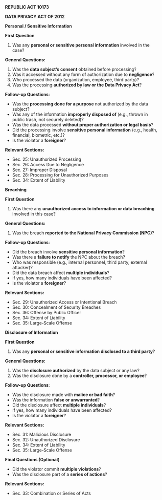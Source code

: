 **REPUBLIC ACT 10173**

**DATA PRIVACY ACT OF 2012**

**Personal / Sensitive Information**

**First Question**

1. Was any **personal or sensitive personal information** involved in the case?

**General Questions:**

1. Was the **data subject’s consent** obtained before processing?
1. Was it accessed without any form of authorization due to **negligence**?
1. Who processed the data (organization, employee, third party)?
1. Was the processing **authorized by law or the Data Privacy Act**?

**Follow-up Questions:**

- Was the **processing done for a purpose** not authorized by the data subject?
- Was any of the information **improperly disposed of** (e.g., thrown in public trash, not securely deleted)?
- Was the data processed **without proper authorization or legal basis**?
- Did the processing involve **sensitive personal information** (e.g., health, financial, biometric, etc.)?
- Is the violator a **foreigner**?

**Relevant Sections:**

- Sec. 25: Unauthorized Processing
- Sec. 26: Access Due to Negligence
- Sec. 27: Improper Disposal
- Sec. 28: Processing for Unauthorized Purposes
- Sec. 34: Extent of Liability



**Breaching**

**First Question**

1. Was there any **unauthorized access to information or data breaching** involved in this case?

**General Questions:**

1. Was the breach **reported to the National Privacy Commission (NPC)**?

**Follow-up Questions:**

- Did the breach involve **sensitive personal information**?
- Was there a **failure to notify** the NPC about the breach?
- Who was responsible (e.g., internal personnel, third party, external attacker)?
- Did the data breach affect **multiple individuals**?
- If yes, how many individuals have been affected?
- Is the violator a **foreigner**?

**Relevant Sections:**

- Sec. 29: Unauthorized Access or Intentional Breach
- Sec. 30: Concealment of Security Breaches
- Sec. 36: Offense by Public Officer
- Sec. 34: Extent of Liability
- Sec. 35: Large-Scale Offense



**Disclosure of Information**

**First Question**

1. Was any **personal or sensitive information disclosed to a third party**?

**General Questions:**

1. Was the **disclosure authorized** by the data subject or any law?
1. Was the disclosure done by a **controller, processor, or employee**?

**Follow-up Questions:**

- Was the disclosure made with **malice or bad faith**?
- Was the information **false or unwarranted**?
- Did the disclosure affect **multiple individuals**?
- If yes, how many individuals have been affected?
- Is the violator a **foreigner**?

**Relevant Sections:**

- Sec. 31: Malicious Disclosure
- Sec. 32: Unauthorized Disclosure
- Sec. 34: Extent of Liability
- Sec. 35: Large-Scale Offense


**Final Questions (Optional)**

- Did the violator commit **multiple violations**?
- Was the disclosure part of a **series of actions**?

**Relevant Sections:**

- Sec. 33: Combination or Series of Acts
